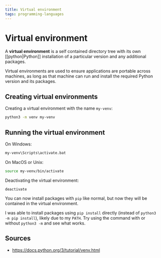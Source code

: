 ```yaml
---
title: Virtual environment
tags: programming-languages
---
```


# Virtual environment

A **virtual environment** is a self contained directory tree with its own [[python|Python]] installation of a particular version and any additional packages.

Virtual environments are used to ensure applications are portable across machines, as long as that machine can run and install the required Python version and its packages.

## Creating virtual environments

Creating a virtual environment with the name `my-venv`:

```sh
python3 -m venv my-venv
```

## Running the virtual environment

On Windows:

```sh
my-venv\Scripts\activate.bat
```

On MacOS or Unix:

```sh
source my-venv/bin/activate
```

Deactivating the virtual environment:

```
deactivate
```

You can now install packages with `pip` like normal, but now they will be contained in the virtual environment.

I was able to install packages using `pip install` directly (instead of `python3 -m pip install`), likely due to my `PATH`. Try using the command with or without `python3 -m` and see what works.

## Sources

- <https://docs.python.org/3/tutorial/venv.html>
